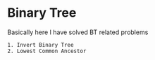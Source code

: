 # Binary Tree

Basically here I have solved BT related problems

    1. Invert Binary Tree
    2. Lowest Common Ancestor